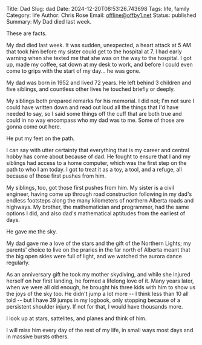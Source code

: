 Title: Dad
Slug: dad
Date: 2024-12-20T08:53:26.743698
Tags: life, family
Category: life
Author: Chris Rose
Email: offline@offby1.net
Status: published
Summary: My Dad died last week.

These are facts.

My dad died last week. It was sudden, unexpected, a heart attack at 5 AM that took him before my sister could get to the hospital at 7. I had early warning when she texted me that she was on the way to the hospital. I got up, made my coffee, sat down at my desk to work, and before I could even come to grips with the start of my day... he was gone.

My dad was born in 1952 and lived 72 years. He left behind 3 children and five siblings, and countless other lives he touched briefly or deeply.

My siblings both prepared remarks for his memorial. I did not; I'm not sure I could have written down and read out loud all the things that I'd have needed to say, so I said some things off the cuff that are both true and could in no way encompass who my dad was to me. Some of those are gonna come out here.

He put my feet on the path.

I can say with utter certainty that everything that is my career and central hobby has come about because of dad. He fought to ensure that I and my siblings had access to a home computer, which was the first step on the path to who I am today. I got to treat it as a toy, a tool, and a refuge, all because of those first pushes from him. 

My siblings, too, got those first pushes from him. My sister is a civil engineer, having come up through road construction following in my dad's endless footsteps along the many kilometers of northern Alberta roads and highways. My brother, the mathematician and programmer, had the same options I did, and also dad's mathematical aptitudes from the earliest of days.

He gave me the sky.

My dad gave me a love of the stars and the gift of the Northern Lights; my parents' choice to live on the praries in the far north of Alberta meant that the big open skies were full of light, and we watched the aurora dance regularly. 

As an anniversary gift he took my mother skydiving, and while she injured herself on her first landing, he formed a lifelong love of it. Many years later, when we were all old enough, he brought his three kids with him to show us the joys of the sky too. He didn't jump a lot more -- I think less than 10 all told -- but I have 39 jumps in my logbook, only stopping because of a persistent shoulder injury. If not for that, I would have thousands more.

I look up at stars, sattelites, and planes and think of him.

I will miss him every day of the rest of my life, in small ways most days and in massive bursts others. 
